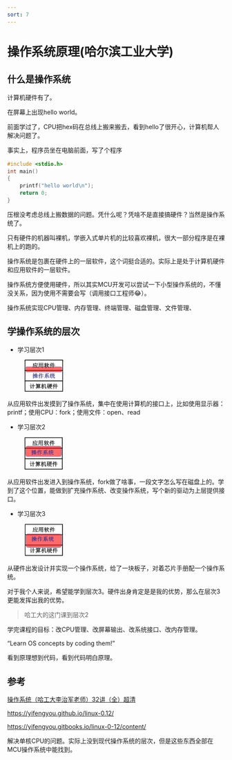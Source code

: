 ```yaml
---
sort: 7
---
```

# 操作系统原理(哈尔滨工业大学)

## 什么是操作系统

计算机硬件有了。

在屏幕上出现hello world。

前面学过了，CPU把hex码在总线上搬来搬去，看到hello了很开心，计算机帮人解决问题了。

事实上，程序员坐在电脑前面，写了个程序
```c
#include <stdio.h>
int main()
{
    printf("hello world\n");
    return 0;
}
```
压根没考虑总线上搬数据的问题。凭什么呢？凭啥不是直接搞硬件？当然是操作系统了。

只有硬件的机器叫裸机，学嵌入式单片机的比较喜欢裸机，很大一部分程序是在裸机上的跑的。

操作系统是包裹在硬件上的一层软件，这个词挺合适的。实际上是处于计算机硬件和应用软件的一层软件。

操作系统方便使用硬件，所以其实MCU开发可以尝试一下小型操作系统的，不懂没关系，因为使用不需要会写（调用接口工程师😂）。

操作系统实现CPU管理、内存管理、终端管理、磁盘管理、文件管理、

## 学操作系统的层次

- 学习层次1

<figure>
    <img src="./chapter1/images/学习层次1.jpg" width=90 />
</figure>

从应用软件出发摸到了操作系统，集中在使用计算机的接口上，比如使用显示器：printf；使用CPU：fork；使用文件：open、read

- 学习层次2

<figure>
    <img src="./chapter1/images/学习层次2.jpg" width=90 />
</figure>

从应用软件出发进入到操作系统，fork做了啥事，一段文字怎么写在磁盘上的。学到了这个位置，能做到扩充操作系统、改变操作系统，写个新的驱动为上层提供接口。

- 学习层次3

<figure>
    <img src="./chapter1/images/学习层次3.jpg" width=90 />
</figure>

从硬件出发设计并实现一个操作系统，给了一块板子，对着芯片手册配一个操作系统。

对于我个人来说，希望能学到层次3。硬件出身肯定是是我的优势，那么在层次3更能发挥出我的优势。


>哈工大的这门课到层次2

学完课程的目标：改CPU管理、改屏幕输出、改系统接口、改内存管理。

“Learn OS concepts by coding them!”

看到原理想到代码，看到代码明白原理。


## 参考

[操作系统（哈工大李治军老师）32讲（全）超清](https://www.bilibili.com/video/BV1d4411v7u7)

https://yifengyou.github.io/linux-0.12/

https://yifengyou.gitbooks.io/linux-0-12/content/


解决单核CPU的问题。实际上没到现代操作系统的层次，但是这些东西全部在MCU操作系统中能找到。
